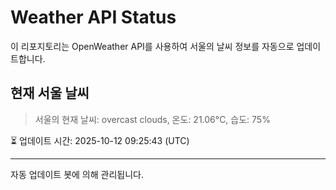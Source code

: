 
# Weather API Status

이 리포지토리는 OpenWeather API를 사용하여 서울의 날씨 정보를 자동으로 업데이트합니다.

## 현재 서울 날씨
> 서울의 현재 날씨: overcast clouds, 온도: 21.06°C, 습도: 75%

⏳ 업데이트 시간: 2025-10-12 09:25:43 (UTC)

---
자동 업데이트 봇에 의해 관리됩니다.
